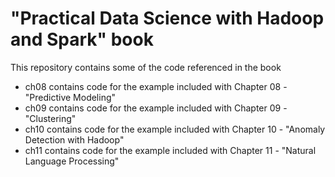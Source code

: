 # "Practical Data Science with Hadoop and Spark" book

This repository contains some of the code referenced in the book
* ch08 contains code for the example included with Chapter 08 - "Predictive Modeling" 
* ch09 contains code for the example included with Chapter 09 - "Clustering"
* ch10 contains code for the example included with Chapter 10 - "Anomaly Detection with Hadoop"
* ch11 contains code for the example included with Chapter 11 - "Natural Language Processing"

